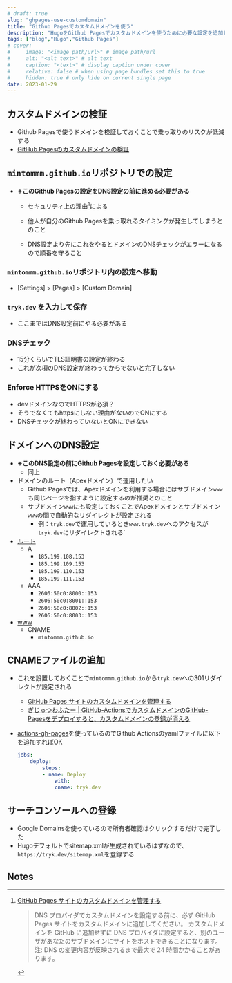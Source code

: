 ```yaml
---
# draft: true
slug: "ghpages-use-customdomain"
title: "Github Pagesでカスタムドメインを使う"
description: "HugoをGithub Pagesでカスタムドメインを使うために必要な設定を追加した"
tags: ["blog","Hugo","Github Pages"]
# cover:
#     image: "<image path/url>" # image path/url
#     alt: "<alt text>" # alt text
#     caption: "<text>" # display caption under cover
#     relative: false # when using page bundles set this to true
#     hidden: true # only hide on current single page
date: 2023-01-29
---
```


## カスタムドメインの検証



* Github Pagesで使うドメインを検証しておくことで乗っ取りのリスクが低減する
* [GitHub Pagesのカスタムドメインの検証](https://docs.github.com/ja/pages/configuring-a-custom-domain-for-your-github-pages-site/verifying-your-custom-domain-for-github-pages)


## `mintommm.github.io`リポジトリでの設定



* **※このGithub Pagesの設定をDNS設定の前に進める必要がある**
    * セキュリティ上の理由[^1]による


    * 他人が自分のGithub Pagesを乗っ取れるタイミングが発生してしまうとのこと
    * DNS設定より先にこれをやるとドメインのDNSチェックがエラーになるので順番を守ること


### `mintommm.github.io`リポジトリ内の設定へ移動



* [Settings] > [Pages] > [Custom Domain]


### `tryk.dev` を入力して保存



* ここまではDNS設定前にやる必要がある


### DNSチェック



* 15分くらいでTLS証明書の設定が終わる
* これが次項のDNS設定が終わってからでないと完了しない


### Enforce HTTPSをONにする



* devドメインなのでHTTPSが必須？
* そうでなくてもhttpsにしない理由がないのでONにする
* DNSチェックが終わっていないとONにできない


## ドメインへのDNS設定



* **※このDNS設定の前にGithub Pagesを設定しておく必要がある**
    * 同上
* ドメインのルート（Apexドメイン）で運用したい
    * Github Pagesでは、Apexドメインを利用する場合にはサブドメイン`www`も同じページを指すように設定するのが推奨とのこと
    * サブドメイン`www`にも設定しておくことでApexドメインとサブドメイン`www`の間で自動的なリダイレクトが設定される
        * 例：`tryk.dev`で運用しているとき`www.tryk.dev`へのアクセスが`tryk.dev`にリダイレクトされる`
* [ルート](https://docs.github.com/ja/pages/configuring-a-custom-domain-for-your-github-pages-site/managing-a-custom-domain-for-your-github-pages-site#configuring-an-apex-domain)
    * A
        * `185.199.108.153`
        * `185.199.109.153`
        * `185.199.110.153`
        * `185.199.111.153`
    * AAA
        * `2606:50c0:8000::153`
        * `2606:50c0:8001::153`
        * `2606:50c0:8002::153`
        * `2606:50c0:8003::153`
* [www](https://docs.github.com/ja/pages/configuring-a-custom-domain-for-your-github-pages-site/managing-a-custom-domain-for-your-github-pages-site#configuring-a-subdomain)
    * CNAME
        * `mintommm.github.io`


## CNAMEファイルの追加



* これを設置しておくことで`mintommm.github.io`から`tryk.dev`への301リダイレクトが設定される
    * [GitHub Pages サイトのカスタムドメインを管理する](https://docs.github.com/ja/pages/configuring-a-custom-domain-for-your-github-pages-site/managing-a-custom-domain-for-your-github-pages-site#configuring-a-subdomain)
    * [ぎじゅつわふたー | GitHub-ActionsでカスタムドメインのGitHub-Pagesをデプロイすると、カスタムドメインの登録が消える](https://tech-wafter.net/2020/deploy-custom-domain-github-pages-on-github-actions/)
* [actions-gh-pages](https://github.com/peaceiris/actions-gh-pages)を使っているのでGithub Actionsのyamlファイルに以下を追加すればOK

    ```yaml
    jobs:
        deploy:
            steps:
            - name: Deploy
                with:
                cname: tryk.dev
    ```




## サーチコンソールへの登録



* Google Domainsを使っているので所有者確認はクリックするだけで完了した
* Hugoデフォルトでsitemap.xmlが生成されているはずなので、`https://tryk.dev/sitemap.xml`を登録する

<!-- Footnotes themselves at the bottom. -->
## Notes

[^1]:

     [GitHub Pages サイトのカスタムドメインを管理する](https://docs.github.com/ja/pages/configuring-a-custom-domain-for-your-github-pages-site/managing-a-custom-domain-for-your-github-pages-site#about-custom-domain-configuration)
    >DNS プロバイダでカスタムドメインを設定する前に、必ず GitHub Pages サイトをカスタムドメインに追加してください。 カスタムドメインを GitHub に追加せずに DNS プロバイダに設定すると、別のユーザがあなたのサブドメインにサイトをホストできることになります。
注: DNS の変更内容が反映されるまで最大で 24 時間かかることがあります。
